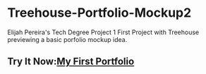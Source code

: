 # Treehouse-Portfolio-Mockup2
Elijah Pereira's Tech Degree Project 1
First Project with Treehouse previewing a basic porfolio mockup idea.

## Try It Now:<a href="https://htmlpreview.github.io/?https://github.com/elijahpereira/techdegree-project-1/blob/main/index.html" target="_blank">My First Portfolio</a>
